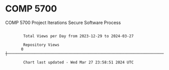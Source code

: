 # COMP 5700
COMP 5700 Project Iterations
Secure Software Process

```

        Total Views per Day from 2023-12-29 to 2024-03-27

        Repository Views
       0 ┼─────────────────────────────────────────────────────────────────────────────────────────

        Chart last updated - Wed Mar 27 23:58:51 2024 UTC
        
```

